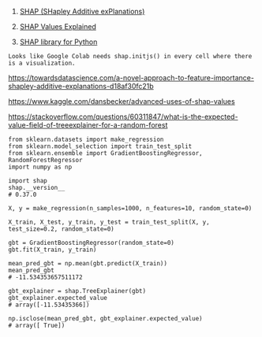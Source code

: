 1. [SHAP (SHapley Additive exPlanations)](https://github.com/helenaEH/SHAP_tutorial)

2. [SHAP Values Explained ](https://towardsdatascience.com/shap-explained-the-way-i-wish-someone-explained-it-to-me-ab81cc69ef30#:~:text=In%20a%20nutshell%2C%20SHAP%20values,answer%20the%20%E2%80%9Chow%20much%E2%80%9D.)

3. [SHAP library for Python](https://github.com/slundberg/shap)  
```
Looks like Google Colab needs shap.initjs() in every cell where there is a visualization.
```

https://towardsdatascience.com/a-novel-approach-to-feature-importance-shapley-additive-explanations-d18af30fc21b

https://www.kaggle.com/dansbecker/advanced-uses-of-shap-values  

https://stackoverflow.com/questions/60311847/what-is-the-expected-value-field-of-treeexplainer-for-a-random-forest
```
from sklearn.datasets import make_regression
from sklearn.model_selection import train_test_split
from sklearn.ensemble import GradientBoostingRegressor, RandomForestRegressor
import numpy as np

import shap
shap.__version__
# 0.37.0

X, y = make_regression(n_samples=1000, n_features=10, random_state=0)

X_train, X_test, y_train, y_test = train_test_split(X, y, test_size=0.2, random_state=0)

gbt = GradientBoostingRegressor(random_state=0)
gbt.fit(X_train, y_train)

mean_pred_gbt = np.mean(gbt.predict(X_train))
mean_pred_gbt
# -11.534353657511172

gbt_explainer = shap.TreeExplainer(gbt)
gbt_explainer.expected_value
# array([-11.53435366])

np.isclose(mean_pred_gbt, gbt_explainer.expected_value)
# array([ True])
```

